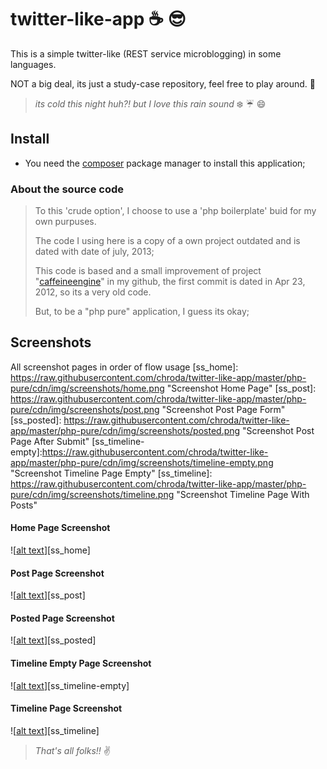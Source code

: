 # twitter-like-app :coffee: :sunglasses:

This is a simple twitter-like (REST service microblogging) in some languages.

NOT a big deal, its just a study-case repository, feel free to play around. :metal:

>_its cold this night huh?! but I love this rain sound_ :snowflake: :umbrella: :smile:

## Install
- You need the [composer](https://getcomposer.org/) package manager to install this application;

### About the source code
> To this 'crude option', I choose to use a 'php boilerplate' buid for my own purpuses.
>
> The code I using here is a copy of a own project outdated and is dated with date of july, 2013;
>
> This code is based and a small improvement of project "[caffeineengine](https://github.com/chroda/caffeineengine)" in my github,
> the first commit is dated in Apr 23, 2012, so its a very old code.
>
> But, to be a "php pure" application, I guess its okay;

## Screenshots
All screenshot pages in order of flow usage
[ss_home]:          https://raw.githubusercontent.com/chroda/twitter-like-app/master/php-pure/cdn/img/screenshots/home.png            "Screenshot Home Page"
[ss_post]:          https://raw.githubusercontent.com/chroda/twitter-like-app/master/php-pure/cdn/img/screenshots/post.png            "Screenshot Post Page Form"
[ss_posted]:        https://raw.githubusercontent.com/chroda/twitter-like-app/master/php-pure/cdn/img/screenshots/posted.png          "Screenshot Post Page After Submit"
[ss_timeline-empty]:https://raw.githubusercontent.com/chroda/twitter-like-app/master/php-pure/cdn/img/screenshots/timeline-empty.png  "Screenshot Timeline Page Empty"
[ss_timeline]:      https://raw.githubusercontent.com/chroda/twitter-like-app/master/php-pure/cdn/img/screenshots/timeline.png        "Screenshot Timeline Page With Posts"

#### Home Page Screenshot
![[alt text]()][ss_home]
#### Post Page Screenshot
![[alt text]()][ss_post]
#### Posted Page Screenshot
![[alt text]()][ss_posted]
#### Timeline Empty Page Screenshot
![[alt text]()][ss_timeline-empty]
#### Timeline Page Screenshot
![[alt text]()][ss_timeline]


>_That's all folks!!_ :v:
